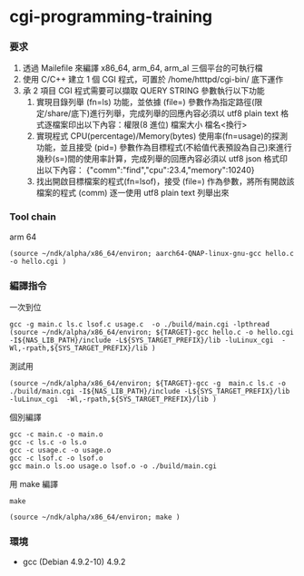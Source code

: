 # cgi-programming-training

### 要求

1. 透過 Mailefile 來編譯 x86_64, arm_64, arm_al 三個平台的可執行檔
2. 使用 C/C++ 建立 1 個 CGI 程式，可置於 /home/htttpd/cgi-bin/ 底下運作
3. 承 2 項目 CGI 程式需要可以擷取 QUERY STRING 參數執行以下功能
   1. 實現目錄列舉 (fn=ls) 功能，並依據 (file=) 參數作為指定路徑(限定/share/底下)進行列舉，完成列舉的回應內容必須以 utf8 plain text 格式逐檔案印出以下內容：權限(8 進位) 檔案大小 檔名<換行>
   2. 實現程式 CPU(percentage)/Memory(bytes) 使用率(fn=usage)的探測功能，並且接受 (pid=) 參數作為目標程式(不給值代表預設為自己)來進行幾秒(s=)間的使用率計算，完成列舉的回應內容必須以 utf8 json 格式印出以下內容： {"comm":"find","cpu":23.4,"memory":10240}
   3. 找出開啟目標檔案的程式(fn=lsof)，接受 (file=) 作為參數，將所有開啟該檔案的程式 (comm) 逐一使用 utf8 plain text 列舉出來

### Tool chain

arm 64

```console
(source ~/ndk/alpha/x86_64/environ; aarch64-QNAP-linux-gnu-gcc hello.c -o hello.cgi )
```

### 編譯指令

一次到位

```console
gcc -g main.c ls.c lsof.c usage.c  -o ./build/main.cgi -lpthread
(source ~/ndk/alpha/x86_64/environ; ${TARGET}-gcc hello.c -o hello.cgi -I${NAS_LIB_PATH}/include -L${SYS_TARGET_PREFIX}/lib -luLinux_cgi  -Wl,-rpath,${SYS_TARGET_PREFIX}/lib )

```

測試用

```
(source ~/ndk/alpha/x86_64/environ; ${TARGET}-gcc -g  main.c ls.c -o ./build/main.cgi -I${NAS_LIB_PATH}/include -L${SYS_TARGET_PREFIX}/lib -luLinux_cgi  -Wl,-rpath,${SYS_TARGET_PREFIX}/lib )
```

個別編譯

```console
gcc -c main.c -o main.o
gcc -c ls.c -o ls.o
gcc -c usage.c -o usage.o
gcc -c lsof.c -o lsof.o
gcc main.o ls.oo usage.o lsof.o -o ./build/main.cgi
```

用 make 編譯

```console
make
```

```console
(source ~/ndk/alpha/x86_64/environ; make )
```

### 環境

- gcc (Debian 4.9.2-10) 4.9.2
